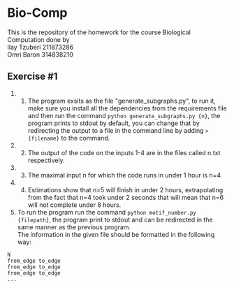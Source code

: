# Bio-Comp

This is the repository of the homework for the course Biological Computation done by  
Ilay Tzuberi 211873286  
Omri Baron   314838210  

## Exercise #1

1. 1. The program exsits as the file "generate_subgraphs.py", to run it, make sure you install all the dependencies from the requirements file and then run the command `python generate_subgraphs.py {n}`, the program prints to stdout by default, you can change that by redirecting the output to a file in the command line by adding `> {filename}` to the command.
1. 2. The output of the code on the inputs 1-4 are in the files called n.txt respectively.
1. 3. The maximal input n for which the code runs in under 1 hour is n=4
1. 4. Estimations show that n=5 will finish in under 2 hours, extrapolating from the fact that n=4 took under 2 seconds that will mean that n=6 will not complete under 8 hours.
2. To run the program run the command `python motif_number.py {filepath}`, the program print to stdout and can be redirected in the same manner as the previous program.  
    The information in the given file should be formatted in the following way:  
```
N
from_edge to_edge
from_edge to_edge
from_edge to_edge
...
```


